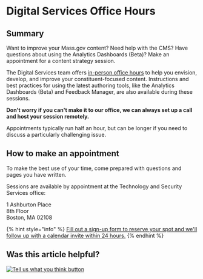 # Digital Services Office Hours

## Summary

Want to improve your Mass.gov content? Need help with the CMS? Have questions about using the Analytics Dashboards \(Beta\)? Make an appointment for a content strategy session. 

The Digital Services team offers [in-person office hours](https://calendly.com/digital-services-office-hours/signup) to help you envision, develop, and improve your constituent-focused content. Instructions and best practices for using the latest authoring tools, like the Analytics Dashboards \(Beta\) and Feedback Manager, are also available during these sessions.

**Don't worry if you can't make it to our office, we can always set up a call and host your session remotely.**

Appointments typically run half an hour, but can be longer if you need to discuss a particularly challenging issue.

## How to make an appointment

To make the best use of your time, come prepared with questions and pages you have written.

Sessions are available by appointment at the Technology and Security Services office:

1 Ashburton Place  
8th Floor  
Boston, MA 02108

{% hint style="info" %}
[Fill out a sign-up form to reserve your spot and we'll follow up with a calendar invite within 24 hours.](https://calendly.com/digital-services-office-hours/signup)
{% endhint %}

## Was this article helpful?

[![Tell us what you think button](https://blobscdn.gitbook.com/v0/b/gitbook-28427.appspot.com/o/assets%2F-LJ04qJGAHkvdE13BfdG%2F-LSz77NBAwnSNpMPT3df%2F-LSz7xSmyKXltd4avaCt%2FKB%20survey%20button%20POC%202.png?alt=media&token=8d071cab-8b95-48a3-a332-13e3fc8d9f96)](https://massgov.formstack.com/forms/mass_gov_knowledge_base_feedback?article=digital-services-office-hours)

